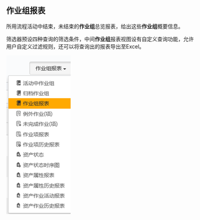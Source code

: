 ## 作业组报表
所用流程活动中结束，未结束的**作业组**总览报表，给出这些**作业组**概要信息。

筛选器预设四种查询的筛选条件，中间**作业组**报表视图设有自定义查询功能，允许用户自定义过滤规则，还可以将查询出的报表导出至Excel。

![](./images/作业组报表1.png)